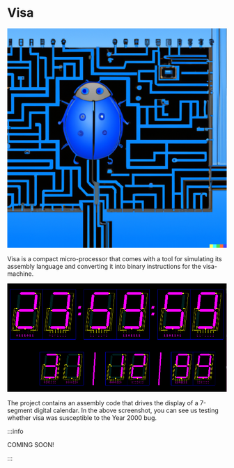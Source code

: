 # Visa

<p>
  <img
    src="https://github.com/mbarbin/bopkit/blob/assets/image/bopkit-visa.png?raw=true"
    width='512'
    alt="Logo"
  />
</p>

Visa is a compact micro-processor that comes with a tool for simulating its
assembly language and converting it into binary instructions for the
visa-machine.

<p>
  <img src="https://github.com/mbarbin/bopkit/blob/assets/image/digital-calendar.png?raw=true" alt="Logo"/>
</p>

The project contains an assembly code that drives the display of a 7-segment
digital calendar. In the above screenshot, you can see us testing whether visa
was susceptible to the Year 2000 bug.

:::info

COMING SOON!

:::
